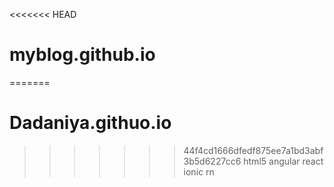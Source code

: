 <<<<<<< HEAD
# myblog.github.io
=======
# Dadaniya.githuo.io
>>>>>>> 44f4cd1666dfedf875ee7a1bd3abf3b5d6227cc6
html5 angular react ionic rn
